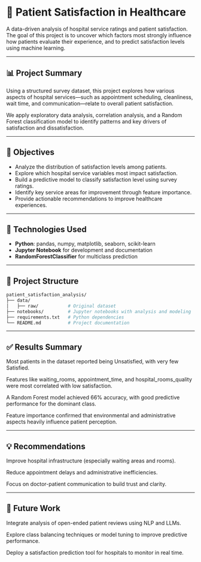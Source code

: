 # 🏥 Patient Satisfaction in Healthcare

A data-driven analysis of hospital service ratings and patient satisfaction.  
The goal of this project is to uncover which factors most strongly influence how patients evaluate their experience, and to predict satisfaction levels using machine learning.

---

## 📊 Project Summary

Using a structured survey dataset, this project explores how various aspects of hospital services—such as appointment scheduling, cleanliness, wait time, and communication—relate to overall patient satisfaction.

We apply exploratory data analysis, correlation analysis, and a Random Forest classification model to identify patterns and key drivers of satisfaction and dissatisfaction.

---

## 🎯 Objectives

- Analyze the distribution of satisfaction levels among patients.
- Explore which hospital service variables most impact satisfaction.
- Build a predictive model to classify satisfaction level using survey ratings.
- Identify key service areas for improvement through feature importance.
- Provide actionable recommendations to improve healthcare experiences.

---

## 🔧 Technologies Used

- **Python**: pandas, numpy, matplotlib, seaborn, scikit-learn
- **Jupyter Notebook** for development and documentation
- **RandomForestClassifier** for multiclass prediction

---

## 📁 Project Structure

```bash
patient_satisfaction_analysis/
├── data/
│   ├── raw/           # Original dataset
├── notebooks/         # Jupyter notebooks with analysis and modeling
├── requirements.txt   # Python dependencies
└── README.md          # Project documentation
```

---

## ✅ Results Summary
Most patients in the dataset reported being Unsatisfied, with very few Satisfied.

Features like waiting_rooms, appointment_time, and hospital_rooms_quality were most correlated with low satisfaction.

A Random Forest model achieved 66% accuracy, with good predictive performance for the dominant class.

Feature importance confirmed that environmental and administrative aspects heavily influence patient perception.

---

## 💡 Recommendations
Improve hospital infrastructure (especially waiting areas and rooms).

Reduce appointment delays and administrative inefficiencies.

Focus on doctor-patient communication to build trust and clarity.

---

## 🔮 Future Work
Integrate analysis of open-ended patient reviews using NLP and LLMs.

Explore class balancing techniques or model tuning to improve predictive performance.

Deploy a satisfaction prediction tool for hospitals to monitor in real time.
